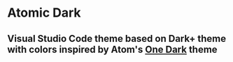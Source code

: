 # Atomic Dark
## Visual Studio Code theme based on Dark+ theme with colors inspired by Atom's [One Dark](https://github.com/atom/one-dark-syntax) theme
